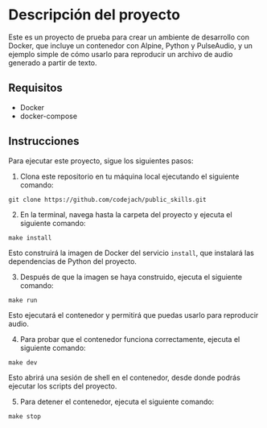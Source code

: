 # Descripción del proyecto

Este es un proyecto de prueba para crear un ambiente de desarrollo con Docker, que incluye un contenedor con Alpine, Python y PulseAudio, y un ejemplo simple de cómo usarlo para reproducir un archivo de audio generado a partir de texto.

## Requisitos

- Docker
- docker-compose

## Instrucciones

Para ejecutar este proyecto, sigue los siguientes pasos:

1. Clona este repositorio en tu máquina local ejecutando el siguiente comando:

```bin/bash
git clone https://github.com/codejach/public_skills.git
```


2. En la terminal, navega hasta la carpeta del proyecto y ejecuta el siguiente comando:
```bin/bash
make install
```
Esto construirá la imagen de Docker del servicio `install`, que instalará las dependencias de Python del proyecto.


3. Después de que la imagen se haya construido, ejecuta el siguiente comando:
```bin/bash
make run
```
Esto ejecutará el contenedor y permitirá que puedas usarlo para reproducir audio.


4. Para probar que el contenedor funciona correctamente, ejecuta el siguiente comando:
```bin/bash
make dev
```
Esto abrirá una sesión de shell en el contenedor, desde donde podrás ejecutar los scripts del proyecto.


5. Para detener el contenedor, ejecuta el siguiente comando:
```bin/bash
make stop
```


